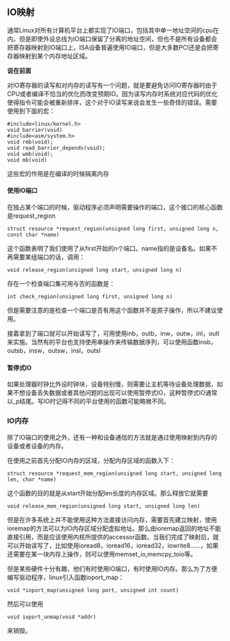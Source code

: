 ## IO映射

通常Linux对所有计算机平台上都实现了IO端口，包括其中单一地址空间的cpu在内。但是即使外设总线为IO端口保留了分离的地址空间，但也不是所有设备都会把寄存器映射到IO端口上，ISA设备普遍使用IO端口，但是大多数PCI还是会把寄存器映射到某个内存地址区域。

**说在前面**

对IO寄存器的读写和对内存的读写有一个问题，就是要避免访问IO寄存器时由于CPU或者编译不恰当的优化而改变预期IO。因为读写内存时系统对应代码的优化使得指令可能会被重新排序，这个对于IO读写来说会发生一些奇怪的错误。需要使用到下面的宏：

```
#include<linux/kernel.h>
void barrier(void)
#include<asm/system.h>
void rmb(void);
void read_barrier_depends(void);
void wmb(void);
void mb(void)
```

这些宏的作用是在编译的时候隔离内存

#### 使用IO端口

在独占某个端口的时候，驱动程序必须声明需要操作的端口，这个接口的核心函数是request_region

```
struct resource *request_region(unsigned long first, unsigned long n, const char *name)
```

这个函数表明了我们使用了从first开始的n个端口。name指的是设备名。如果不再需要某组端口的话，调用：

```
void release_region(unsigned long start, unsigned long n)
```

存在一个检查端口集可用与否的函数是：

```
int check_region(unsigned long first, unsigned long n)
```

但是需要注意的是检查一个端口是否有用这个函数并不是原子操作，所以不建议使用。

接着拿到了端口就可以开始读写了，可用使用inb，outb，inw，outw，inl，outl来实施。当然有的平台也支持使用串操作来传输数据序列，可以使用函数insb，outsb，insw，outsw，insl，outsl

#### 暂停式IO

如果处理器时钟比外设时钟块，设备特别慢，则需要让主机等待设备处理数据，如果不想设备丢失数据或者其他问题的出现可以使用暂停式IO，这种暂停式IO通常以_p结尾。写IO时记得不同的平台使用的函数可能略微不同。

### IO内存

除了IO端口的使用之外，还有一种和设备通信的方法就是通过使用映射到内存的设备或者设备的内存。

在使用之前首先分配IO内存的区域，分配内存区域的函数入下：

```
struct resource *request_mem_region(unsigned long start, unsigned long len, char *name)
```

这个函数的目的就是从start开始分配len长度的内存区域。那么释放它就需要

```
void release_mem_region(unsigned long start, unsigned long len)
```

但是在许多系统上并不能使用这种方法直接访问内存，需要首先建立映射，使用ioremap的方法可以为IO内存区域分配虚拟地址。那么由ioremap返回的地址不能直接引用，而是应该使用内核所提供的accessor函数。当我们完成了映射后，就可以开始读写了，比如使用ioread8，ioread16，ioread32，iowrite8……，如果还需要在某一块内存上操作，则可以使用memset_io,memcpy_toio等。

但是某些硬件十分有趣，他们有时使用IO端口，有时使用IO内存。那么为了方便编写驱动程序，linux引入函数ioport_map：

```
void *ioport_map(unsigned long port, unsigned int count)
```

然后可以使用

```
void ioport_unmap(void *addr)
```

来销毁。



